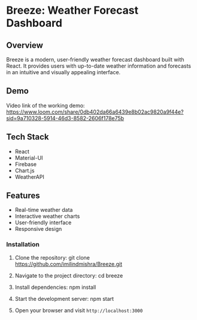 # Breeze: Weather Forecast Dashboard

## Overview

Breeze is a modern, user-friendly weather forecast dashboard built with React. It provides users with up-to-date weather information and forecasts in an intuitive and visually appealing interface.

## Demo

Video link of the working demo: https://www.loom.com/share/0db402da66a6439e8b02ac9820a9f44e?sid=9a710328-5914-46d3-8582-2606f178e75b

## Tech Stack

- React
- Material-UI
- Firebase
- Chart.js
- WeatherAPI

## Features

- Real-time weather data
- Interactive weather charts
- User-friendly interface
- Responsive design

### Installation

1. Clone the repository:
git clone https://github.com/imilindmishra/Breeze.git

2. Navigate to the project directory:
cd breeze
   
3. Install dependencies:
npm install
   
4. Start the development server:
npm start
  
5. Open your browser and visit `http://localhost:3000`
